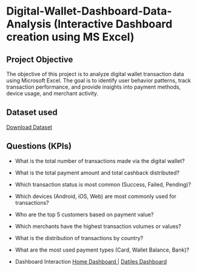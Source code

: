 # Digital-Wallet-Dashboard-Data-Analysis (Interactive Dashboard creation using MS Excel)
## Project Objective
The objective of this project is to analyze digital wallet transaction data using Microsoft Excel. The goal is to identify user behavior patterns, track transaction performance, and provide insights into payment methods, device usage, and merchant activity.

## Dataset used
[Download Dataset](https://github.com/Mohamed-Nofal-DataAnalysis/Digital-Wallet-Dashboard/raw/main/Digital_wallet_transactions%20Dashboard.xlsx)

## Questions (KPIs)

- What is the total number of transactions made via the digital wallet?
- What is the total payment amount and total cashback distributed?
- Which transaction status is most common (Success, Failed, Pending)?
- Which devices (Android, iOS, Web) are most commonly used for transactions?
- Who are the top 5 customers based on payment value?
- Which merchants have the highest transaction volumes or values?
- What is the distribution of transactions by country?
- What are the most used payment types (Card, Wallet Balance, Bank)?

- Dashboard Interaction [Home Dashboard ](https://github.com/Mohamed-Nofal-DataAnalysis/Digital-Wallet-Dashboard/blob/main/Home%20Dashboard.png)  | [Datiles Dashboard ](https://github.com/Mohamed-Nofal-DataAnalysis/Digital-Wallet-Dashboard/blob/main/Datiles%20Dashboard.png) 

